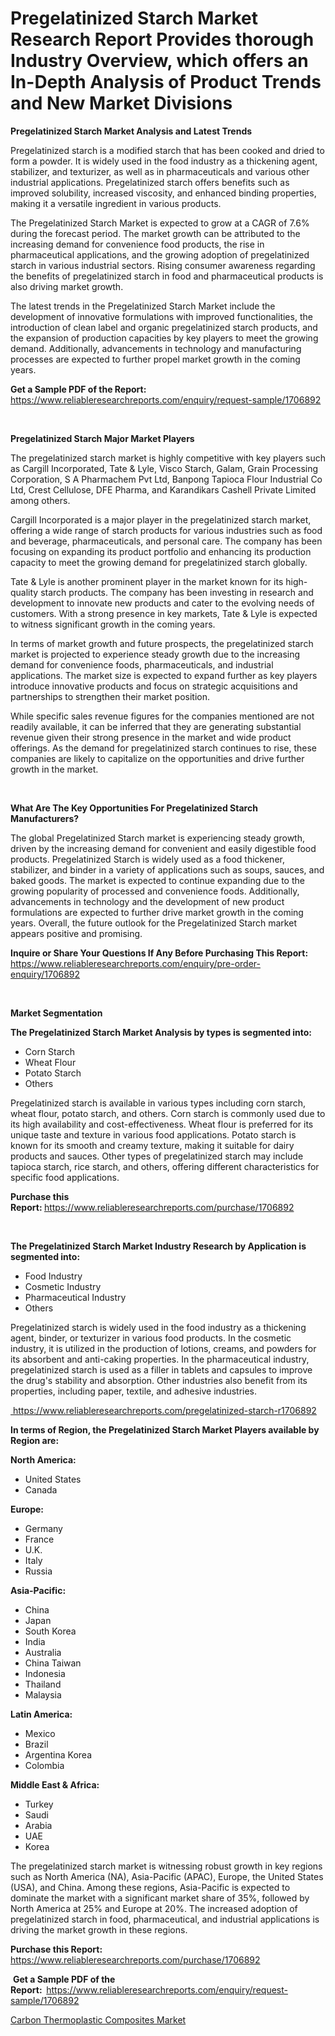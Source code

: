 <p><h1>Pregelatinized Starch Market Research Report Provides thorough Industry Overview, which offers an In-Depth Analysis of Product Trends and New Market Divisions</h1></p><p><strong>Pregelatinized Starch Market Analysis and Latest Trends</strong></p>
<p><p>Pregelatinized starch is a modified starch that has been cooked and dried to form a powder. It is widely used in the food industry as a thickening agent, stabilizer, and texturizer, as well as in pharmaceuticals and various other industrial applications. Pregelatinized starch offers benefits such as improved solubility, increased viscosity, and enhanced binding properties, making it a versatile ingredient in various products.</p><p>The Pregelatinized Starch Market is expected to grow at a CAGR of 7.6% during the forecast period. The market growth can be attributed to the increasing demand for convenience food products, the rise in pharmaceutical applications, and the growing adoption of pregelatinized starch in various industrial sectors. Rising consumer awareness regarding the benefits of pregelatinized starch in food and pharmaceutical products is also driving market growth.</p><p>The latest trends in the Pregelatinized Starch Market include the development of innovative formulations with improved functionalities, the introduction of clean label and organic pregelatinized starch products, and the expansion of production capacities by key players to meet the growing demand. Additionally, advancements in technology and manufacturing processes are expected to further propel market growth in the coming years.</p></p>
<p><strong>Get a Sample PDF of the Report:&nbsp;</strong> <a href="https://www.reliableresearchreports.com/enquiry/request-sample/1706892">https://www.reliableresearchreports.com/enquiry/request-sample/1706892</a></p>
<p>&nbsp;</p>
<p><strong>Pregelatinized Starch Major Market Players</strong></p>
<p><p>The pregelatinized starch market is highly competitive with key players such as Cargill Incorporated, Tate & Lyle, Visco Starch, Galam, Grain Processing Corporation, S A Pharmachem Pvt Ltd, Banpong Tapioca Flour Industrial Co Ltd, Crest Cellulose, DFE Pharma, and Karandikars Cashell Private Limited among others.</p><p>Cargill Incorporated is a major player in the pregelatinized starch market, offering a wide range of starch products for various industries such as food and beverage, pharmaceuticals, and personal care. The company has been focusing on expanding its product portfolio and enhancing its production capacity to meet the growing demand for pregelatinized starch globally.</p><p>Tate & Lyle is another prominent player in the market known for its high-quality starch products. The company has been investing in research and development to innovate new products and cater to the evolving needs of customers. With a strong presence in key markets, Tate & Lyle is expected to witness significant growth in the coming years.</p><p>In terms of market growth and future prospects, the pregelatinized starch market is projected to experience steady growth due to the increasing demand for convenience foods, pharmaceuticals, and industrial applications. The market size is expected to expand further as key players introduce innovative products and focus on strategic acquisitions and partnerships to strengthen their market position.</p><p>While specific sales revenue figures for the companies mentioned are not readily available, it can be inferred that they are generating substantial revenue given their strong presence in the market and wide product offerings. As the demand for pregelatinized starch continues to rise, these companies are likely to capitalize on the opportunities and drive further growth in the market.</p></p>
<p>&nbsp;</p>
<p><strong>What Are The Key Opportunities For Pregelatinized Starch Manufacturers?</strong></p>
<p><p>The global Pregelatinized Starch market is experiencing steady growth, driven by the increasing demand for convenient and easily digestible food products. Pregelatinized Starch is widely used as a food thickener, stabilizer, and binder in a variety of applications such as soups, sauces, and baked goods. The market is expected to continue expanding due to the growing popularity of processed and convenience foods. Additionally, advancements in technology and the development of new product formulations are expected to further drive market growth in the coming years. Overall, the future outlook for the Pregelatinized Starch market appears positive and promising.</p></p>
<p><strong>Inquire or Share Your Questions If Any Before Purchasing This Report:</strong> <a href="https://www.reliableresearchreports.com/enquiry/pre-order-enquiry/1706892">https://www.reliableresearchreports.com/enquiry/pre-order-enquiry/1706892</a></p>
<p>&nbsp;</p>
<p><strong>Market Segmentation</strong></p>
<p><strong>The Pregelatinized Starch Market Analysis by types is segmented into:</strong></p>
<p><ul><li>Corn Starch</li><li>Wheat Flour</li><li>Potato Starch</li><li>Others</li></ul></p>
<p><p>Pregelatinized starch is available in various types including corn starch, wheat flour, potato starch, and others. Corn starch is commonly used due to its high availability and cost-effectiveness. Wheat flour is preferred for its unique taste and texture in various food applications. Potato starch is known for its smooth and creamy texture, making it suitable for dairy products and sauces. Other types of pregelatinized starch may include tapioca starch, rice starch, and others, offering different characteristics for specific food applications.</p></p>
<p><strong>Purchase this Report:&nbsp;</strong><a href="https://www.reliableresearchreports.com/purchase/1706892">https://www.reliableresearchreports.com/purchase/1706892</a></p>
<p>&nbsp;</p>
<p><strong>The Pregelatinized Starch Market Industry Research by Application is segmented into:</strong></p>
<p><ul><li>Food Industry</li><li>Cosmetic Industry</li><li>Pharmaceutical Industry</li><li>Others</li></ul></p>
<p><p>Pregelatinized starch is widely used in the food industry as a thickening agent, binder, or texturizer in various food products. In the cosmetic industry, it is utilized in the production of lotions, creams, and powders for its absorbent and anti-caking properties. In the pharmaceutical industry, pregelatinized starch is used as a filler in tablets and capsules to improve the drug's stability and absorption. Other industries also benefit from its properties, including paper, textile, and adhesive industries.</p></p>
<p><a href="https://www.reliableresearchreports.com/pregelatinized-starch-r1706892">&nbsp;https://www.reliableresearchreports.com/pregelatinized-starch-r1706892</a></p>
<p><strong>In terms of Region, the Pregelatinized Starch Market Players available by Region are:</strong></p>
<p>
    <p> <strong> North America: </strong>
        <ul>
            <li>United States</li>
            <li>Canada</li>
        </ul>
        </p> 
    <p> <strong> Europe: </strong>
        <ul>
            <li>Germany</li>
            <li>France</li>
            <li>U.K.</li>
            <li>Italy</li>
            <li>Russia</li>
        </ul>
        </p> 
    <p> <strong> Asia-Pacific: </strong>
        <ul>
            <li>China</li>
            <li>Japan</li>
            <li>South Korea</li>
            <li>India</li>
            <li>Australia</li>
            <li>China Taiwan</li>
            <li>Indonesia</li>
            <li>Thailand</li>
            <li>Malaysia</li>
        </ul>
        </p> 
    <p> <strong> Latin America: </strong>
        <ul>
            <li>Mexico</li>
            <li>Brazil</li>
            <li>Argentina Korea</li>
            <li>Colombia</li>
        </ul>
        </p> 
    <p> <strong> Middle East & Africa: </strong>
        <ul>
            <li>Turkey</li>
            <li>Saudi</li>
            <li>Arabia</li>
            <li>UAE</li>
            <li>Korea</li>
        </ul>
    </p>
    </p>
<p><p>The pregelatinized starch market is witnessing robust growth in key regions such as North America (NA), Asia-Pacific (APAC), Europe, the United States (USA), and China. Among these regions, Asia-Pacific is expected to dominate the market with a significant market share of 35%, followed by North America at 25% and Europe at 20%. The increased adoption of pregelatinized starch in food, pharmaceutical, and industrial applications is driving the market growth in these regions.</p></p>
<p><strong>Purchase this Report: </strong><a href="https://www.reliableresearchreports.com/purchase/1706892">https://www.reliableresearchreports.com/purchase/1706892</a></p>
<p>&nbsp;<strong>Get a Sample PDF of the Report:&nbsp;&nbsp;</strong><a href="https://www.reliableresearchreports.com/enquiry/request-sample/1706892">https://www.reliableresearchreports.com/enquiry/request-sample/1706892</a></p>
<p><strong></strong></p>
<p><p><a href="https://meowing-canidae-761.notion.site/Global-Carbon-Thermoplastic-Composites-Market-by-Types-Applications-and-Major-Players-with-Region-5309a277589845eeaa7066fc362925d0">Carbon Thermoplastic Composites Market</a></p></p>